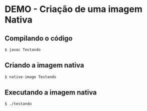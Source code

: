 # DEMO - Criação de uma imagem Nativa

## Compilando o código

```sh
$ javac Testando
```

## Criando a imagem nativa

```sh
$ native-image Testando
```

## Executando a imagem nativa

```sh
$ ./testando
```
